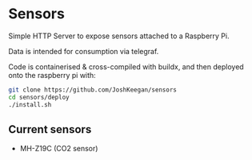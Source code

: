 # Sensors
Simple HTTP Server to expose sensors attached to a Raspberry Pi.

Data is intended for consumption via telegraf.

Code is containerised & cross-compiled with buildx, and then deployed onto the raspberry pi with:
```bash
git clone https://github.com/JoshKeegan/sensors
cd sensors/deploy
./install.sh
```

## Current sensors
 - MH-Z19C (CO2 sensor)